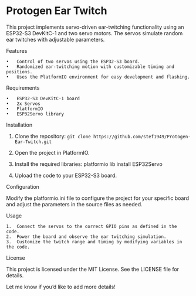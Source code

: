 # Protogen Ear Twitch

This project implements servo-driven ear-twitching functionality using an ESP32-S3 DevKitC-1 and two servo motors. The servos simulate random ear twitches with adjustable parameters.

Features

	•	Control of two servos using the ESP32-S3 board.
	•	Randomized ear-twitching motion with customizable timing and positions.
	•	Uses the PlatformIO environment for easy development and flashing.

Requirements

	•	ESP32-S3 DevKitC-1 board
	•	2x Servos
	•	PlatformIO
	•	ESP32Servo library

Installation

1.	Clone the repository:
   `git clone https://github.com/stef1949/Protogen-Ear-Twitch.git`


3.	Open the project in PlatformIO.
4.	Install the required libraries:
	platformio lib install ESP32Servo
5.	Upload the code to your ESP32-S3 board.

Configuration

Modify the platformio.ini file to configure the project for your specific board and adjust the parameters in the source files as needed.

Usage

	1.	Connect the servos to the correct GPIO pins as defined in the code.
	2.	Power the board and observe the ear twitching simulation.
	3.	Customize the twitch range and timing by modifying variables in the code.

License

This project is licensed under the MIT License. See the LICENSE file for details.

Let me know if you’d like to add more details!
